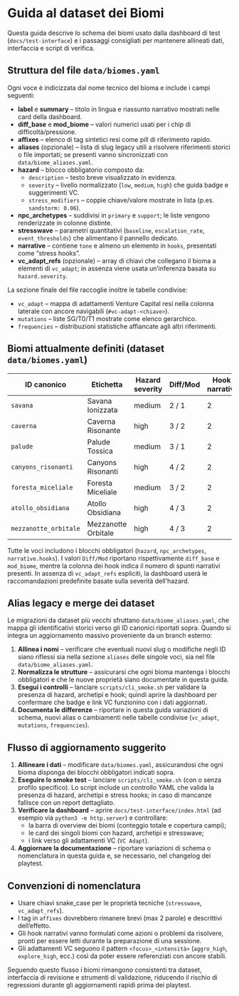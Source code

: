 # Guida al dataset dei Biomi

Questa guida descrive lo schema dei biomi usato dalla dashboard di test (`docs/test-interface`) e i passaggi consigliati per mantenere allineati dati, interfaccia e script di verifica.

## Struttura del file `data/biomes.yaml`

Ogni voce è indicizzata dal nome tecnico del bioma e include i campi seguenti:

- **label** e **summary** – titolo in lingua e riassunto narrativo mostrati nelle card della dashboard.
- **diff_base** e **mod_biome** – valori numerici usati per i chip di difficoltà/pressione.
- **affixes** – elenco di tag sintetici resi come pill di riferimento rapido.
- **aliases** (opzionale) – lista di slug legacy utili a risolvere riferimenti storici o file importati; se presenti vanno
  sincronizzati con `data/biome_aliases.yaml`.
- **hazard** – blocco obbligatorio composto da:
  - `description` – testo breve visualizzato in evidenza.
  - `severity` – livello normalizzato (`low`, `medium`, `high`) che guida badge e suggerimenti VC.
  - `stress_modifiers` – coppie chiave/valore mostrate in lista (p.es. `sandstorm: 0.06`).
- **npc_archetypes** – suddivisi in `primary` e `support`; le liste vengono renderizzate in colonne distinte.
- **stresswave** – parametri quantitativi (`baseline`, `escalation_rate`, `event_thresholds`) che alimentano il pannello dedicato.
- **narrative** – contiene `tone` e almeno un elemento in `hooks`, presentati come “stress hooks”.
- **vc_adapt_refs** (opzionale) – array di chiavi che collegano il bioma a elementi di `vc_adapt`; in assenza viene usata un’inferenza basata su `hazard.severity`.

La sezione finale del file raccoglie inoltre le tabelle condivise:

- `vc_adapt` – mappa di adattamenti Venture Capital resi nella colonna laterale con ancore navigabili (`#vc-adapt-<chiave>`).
- `mutations` – liste SG/T0/T1 mostrate come elenco gerarchico.
- `frequencies` – distribuzioni statistiche affiancate agli altri riferimenti.

## Biomi attualmente definiti (dataset `data/biomes.yaml`)

| ID canonico         | Etichetta             | Hazard severity | Diff/Mod | Hook narrativi |
|---------------------|-----------------------|-----------------|----------|----------------|
| `savana`            | Savana Ionizzata      | medium          | 2 / 1    | 2              |
| `caverna`           | Caverna Risonante     | high            | 3 / 2    | 2              |
| `palude`            | Palude Tossica        | medium          | 3 / 1    | 2              |
| `canyons_risonanti` | Canyons Risonanti     | high            | 4 / 2    | 2              |
| `foresta_miceliale` | Foresta Miceliale     | medium          | 3 / 2    | 2              |
| `atollo_obsidiana`  | Atollo Obsidiana      | high            | 4 / 3    | 2              |
| `mezzanotte_orbitale` | Mezzanotte Orbitale | high            | 4 / 3    | 2              |

Tutte le voci includono i blocchi obbligatori (`hazard`, `npc_archetypes`, `narrative.hooks`). I valori `Diff/Mod`
riportano rispettivamente `diff_base` e `mod_biome`, mentre la colonna dei hook indica il numero di spunti narrativi
presenti. In assenza di `vc_adapt_refs` espliciti, la dashboard userà le raccomandazioni predefinite basate sulla
severità dell'hazard.

## Alias legacy e merge dei dataset

Le migrazioni da dataset più vecchi sfruttano `data/biome_aliases.yaml`, che mappa gli identificativi storici verso gli ID
canonici riportati sopra. Quando si integra un aggiornamento massivo proveniente da un branch esterno:

1. **Allinea i nomi** – verificare che eventuali nuovi slug o modifiche negli ID siano riflessi sia nella sezione `aliases`
   delle singole voci, sia nel file `data/biome_aliases.yaml`.
2. **Normalizza le strutture** – assicurarsi che ogni bioma mantenga i blocchi obbligatori e che le nuove proprietà siano
   documentate in questa guida.
3. **Esegui i controlli** – lanciare `scripts/cli_smoke.sh` per validare la presenza di hazard, archetipi e hook; quindi
   aprire la dashboard per confermare che badge e link VC funzionino con i dati aggiornati.
4. **Documenta le differenze** – riportare in questa guida variazioni di schema, nuovi alias o cambiamenti nelle tabelle
   condivise (`vc_adapt`, `mutations`, `frequencies`).

## Flusso di aggiornamento suggerito

1. **Allineare i dati** – modificare `data/biomes.yaml`, assicurandosi che ogni bioma disponga dei blocchi obbligatori indicati sopra.
2. **Eseguire lo smoke test** – lanciare `scripts/cli_smoke.sh` (con o senza profilo specifico). Lo script include un controllo YAML che valida la presenza di hazard, archetipi e stress hooks; in caso di mancanze fallisce con un report dettagliato.
3. **Verificare la dashboard** – aprire `docs/test-interface/index.html` (ad esempio via `python3 -m http.server`) e controllare:
   - la barra di overview dei biomi (conteggio totale e copertura campi);
   - le card dei singoli biomi con hazard, archetipi e stresswave;
   - i link verso gli adattamenti VC (`VC Adapt`).
4. **Aggiornare la documentazione** – riportare variazioni di schema o nomenclatura in questa guida e, se necessario, nel changelog dei playtest.

## Convenzioni di nomenclatura

- Usare chiavi snake_case per le proprietà tecniche (`stresswave`, `vc_adapt_refs`).
- I tag in `affixes` dovrebbero rimanere brevi (max 2 parole) e descrittivi dell’effetto.
- Gli hook narrativi vanno formulati come azioni o problemi da risolvere, pronti per essere letti durante la preparazione di una sessione.
- Gli adattamenti VC seguono il pattern `<focus>_<intensità>` (`aggro_high`, `explore_high`, ecc.) così da poter essere referenziati con ancore stabili.

Seguendo questo flusso i biomi rimangono consistenti tra dataset, interfaccia di revisione e strumenti di validazione, riducendo il rischio di regressioni durante gli aggiornamenti rapidi prima dei playtest.
